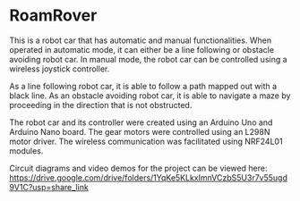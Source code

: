 # RoamRover

This is a robot car that has automatic and manual functionalities. When operated in automatic mode, it can either be a line following or obstacle avoiding robot car. In manual mode, the robot car can be controlled using a wireless joystick controller.

As a line following robot car, it is able to follow a path mapped out with a black line.
As an obstacle avoiding robot car, it is able to navigate a maze by proceeding in the direction that is not obstructed.

The robot car and its controller were created using an Arduino Uno and Arduino Nano board.
The gear motors were controlled using an L298N motor driver.
The wireless communication was facilitated using NRF24L01 modules. 

Circuit diagrams and video demos for the project can be viewed here: 
https://drive.google.com/drive/folders/1YqKe5KLkxImnVCzbS5U3r7v55ugd9V1C?usp=share_link
